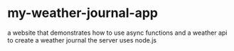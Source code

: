 # my-weather-journal-app
a website that demonstrates how to use async functions and a weather api to create a weather journal
the server uses node.js

